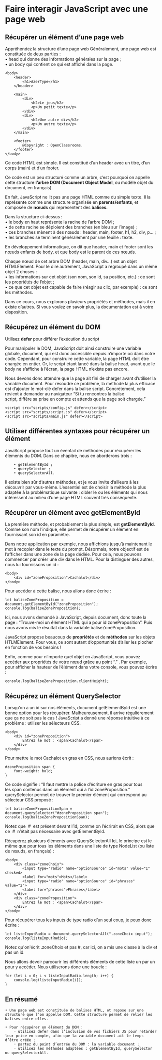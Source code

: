 # Faire interagir JavaScript avec une page web
## Récupérer un élément d’une page web
Appréhendez la structure d’une page web
Généralement, une page web est constituée de deux parties :  
    • head qui donne des informations générales sur la page ;  
    • un body qui contient ce qui est affiché dans la page. 
```
<body>
    <header>
        <h1>AzerType</h1>
    </header>

    <main>
        <div>
            <h2>Le jeu</h2>
            <p>Un petit texte</p>
        </div>
        <div>
            <h2>Une autre div</h2>
            <p>Un autre texte</p>
        </div>
    </main>

    <footer>
        @Copyright : OpenClassrooms.
    </footer>
</body>
```
Ce code HTML est simple. Il est constitué d’un header avec un titre, d’un corps (main) et d’un footer.

Ce code est un peu structuré comme un arbre, c’est pourquoi on appelle cette structure **l’arbre DOM (Document Object Model**, ou modèle objet du document, en français). 

En fait, JavaScript ne lit pas une page HTML comme du simple texte. Il la représente comme une structure organisée en **parents/enfants**, et composée de **nœuds** qui représentent des **balises**.

Dans la structure ci-dessus :  
    • le body en haut représente la racine de l’arbre DOM ;  
    • de cette racine se déploient des branches (en bleu sur l’image) ;  
    • ces branches mènent à des nœuds : header, main, footer, h1, h2, div, p… ;  
    • les branches se terminent généralement par une feuille : texte. 

En développement informatique, on dit que header, main et footer sont les nœuds enfants de body, et que body est le parent de ces nœuds.

Chaque nœud de cet arbre DOM (header, main, div…) est un objet HTMLElement. Pour le dire autrement, JavaScript a regroupé dans un même objet 2 choses :  
    • les informations sur cet objet (son nom, son id, sa position, etc.) : ce sont les propriétés de l’objet ;  
    • ce que cet objet est capable de faire (réagir au clic, par exemple) : ce sont les méthodes. 

Dans ce cours, nous explorons plusieurs propriétés et méthodes, mais il en existe d’autres. Si vous voulez en savoir plus, la documentation est à votre disposition.

## Récupérez un élément du DOM

Utilisez **defer** pour différer l’exécution du script

Pour manipuler le DOM, JavaScript doit ainsi construire une variable globale, document, qui est donc accessible depuis n’importe où dans notre code.   Cependant, pour construire cette variable, la page HTML doit être chargée en entier. Or, le script étant lancé dans la balise head, avant que le body ne s’affiche à l’écran, la page HTML n’existe pas encore. 

Nous devons donc attendre que la page ait fini de charger avant d’utiliser la variable document.
Pour résoudre ce problème, la méthode la plus efficace est d’ajouter le mot-clé defer dans la balise script. Concrètement, cela revient à demander au navigateur “Si tu rencontres la balise script, diffère sa prise en compte et attends que la page soit chargée.”
```
<script src="scripts/config.js" defer></script>
<script src="scripts/script.js" defer></script>
<script src="scripts/main.js" defer></script>
```
## Utiliser différentes syntaxes pour récupérer un élément
JavaScript propose tout un éventail de méthodes pour récupérer les éléments du DOM. Dans ce chapitre, nous en aborderons trois :
```
    • getElementById ;
    • querySelector ;
    • querySelectorAll.
```
Il existe bien sûr d’autres méthodes, et je vous invite d’ailleurs à les découvrir par vous-même. L’essentiel est de choisir la méthode la plus adaptée à la problématique suivante : cibler le ou les éléments qui nous intéressent au milieu d’une page HTML souvent très conséquente. 

## Récupérer un élément avec getElementById

La première méthode, et probablement la plus simple, est **getElementById**. Comme son nom l’indique, elle permet de récupérer un élément en fournissant son id en paramètre.

Dans notre application par exemple, nous affichions jusqu’à maintenant le mot à recopier dans le texte du prompt. Désormais, notre objectif est de l’afficher dans une zone de la page dédiée.
Pour cela, nous pouvons commencer par créer une div dans le HTML. Pour la distinguer des autres, nous lui fournissons un id :
```
<body>
    <div id="zoneProposition">Cachalot</div>
</body>
```
Pour accéder à cette balise, nous allons donc écrire :
```
let baliseZoneProposition = document.getElementById("zoneProposition");
console.log(baliseZoneProposition);
```
Ici, nous avons demandé à JavaScript, depuis document, donc toute la page : “Trouve-moi un élément HTML qui a pour id zoneProposition”. Puis nous avons mis le résultat dans la variable baliseZoneProposition. 

JavaScript propose beaucoup de **propriétés** et de **méthodes** sur les objets HTLMElement. Pour vous, ce sont autant d’opportunités d’aller les piocher en fonction de vos besoins !

Enfin, comme pour n’importe quel objet en JavaScript, vous pouvez accéder aux propriétés de votre nœud grâce au point “.” .
Par exemple, pour afficher la hauteur de l’élément dans votre console, vous pouvez écrire :
```
console.log(baliseZoneProposition.clientHeight);
```

## Récupérez un élément QuerySelector
Lorsqu’on a un id sur nos éléments, document.getElementById est une bonne option pour les récupérer. Malheureusement, il arrive régulièrement que ça ne soit pas le cas !
JavaScript a donné une réponse intuitive à ce problème : utiliser les sélecteurs CSS. 
```
<body>
    <div id="zoneProposition">
        Entrez le mot : <span>Cachalot</span>
    </div>
</body>
```
Pour mettre le mot Cachalot en gras en CSS, nous aurions écrit :
```
#zoneProposition span {
    font-weight: bold;
}
```
Ce code signifie : “Il faut mettre la police d’écriture en gras pour tous les span contenus dans un élément qui a l’id zoneProposition.”  
querySelector permet de trouver le premier élément qui correspond au sélecteur CSS proposé :
```
let baliseZonePropositionSpan = document.querySelector("#zoneProposition span");
console.log(baliseZonePropositionSpan);
```
Notez que  #  est présent devant l’id, comme on l’écrirait en CSS, alors que ce  #  n’était pas nécessaire avec getElementById.

Récupérez plusieurs éléments avec QuerySelectorAll
Ici, le principe est le même que pour tous les éléments dans une liste de type NodeList (ou liste de nœuds, en français) :
```
<body>
    <div class="zoneChoix">
        <input type="radio" name="optionSource" id="mots" value="1" checked>
        <label for="mots">Mots</label>
        <input type="radio" name="optionSource" id="phrases" value="2">
        <label for="phrases">Phrases</label>
    </div>
    <div class="zoneProposition">
        Entrez le mot : <span>Cachalot</span>
    </div>
</body>
```
Pour récupérer tous les inputs de type radio d’un seul coup, je peux donc écrire :
```
let listeInputRadio = document.querySelectorAll(".zoneChoix input");
console.log(listeInputRadio);
```
Notez qu'on'écrit .zoneChoix et pas #, car ici, on a mis une classe à la div et pas un id.

Nous allons devoir parcourir les différents éléments de cette liste un par un pour y accéder. Nous utiliserons donc une boucle :
```
for (let i = 0; i < listeInputRadio.length; i++) {
    console.log(listeInputRadio[i]);
}
```

## En résumé
    • Une page web est constituée de balises HTML, et repose sur une structure que l’on appelle DOM. Cette structure permet de relier les balises entre elles.
    
    • Pour récupérer un élément du DOM :
        ◦ utilisez defer dans l’inclusion de vos fichiers JS pour retarder leur prise en compte, afin que la variable document ait le temps d’être créée ; 
        ◦ partez du point d’entrée du DOM : la variable document ;
        ◦ utilisez les méthodes adaptées : getElementById, querySelector ou querySelectorAll.